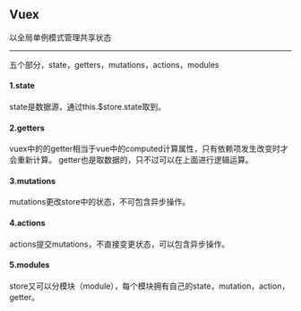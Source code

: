 ## Vuex
以全局单例模式管理共享状态
***
五个部分，state，getters，mutations，actions，modules
#### 1.state
state是数据源，通过this.$store.state取到。
#### 2.getters
vuex中的的getter相当于vue中的computed计算属性，只有依赖项发生改变时才会重新计算。
getter也是取数据的，只不过可以在上面进行逻辑运算。
#### 3.mutations
mutations更改store中的状态，不可包含异步操作。
#### 4.actions
actions提交mutations，不直接变更状态，可以包含异步操作。
#### 5.modules
store又可以分模块（module），每个模块拥有自己的state，mutation，action，getter。

